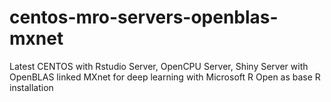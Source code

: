 # centos-mro-servers-openblas-mxnet
Latest CENTOS with Rstudio Server, OpenCPU Server, Shiny Server with OpenBLAS linked MXnet for deep learning with Microsoft R Open as base R installation
